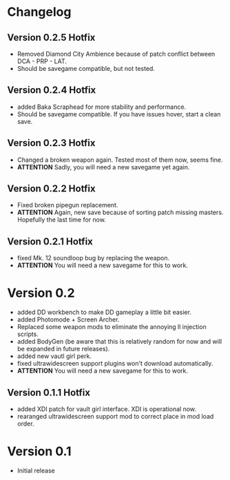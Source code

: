 # Changelog

## Version 0.2.5 Hotfix
- Removed Diamond City Ambience because of patch conflict between DCA - PRP - LAT.
- Should be savegame compatible, but not tested.

## Version 0.2.4 Hotfix
- added Baka Scraphead for more stability and performance.
- Should be savegame compatible. If you have issues hover, start a clean save.

## Version 0.2.3 Hotfix
- Changed a broken weapon again. Tested most of them now, seems fine.
- **ATTENTION** Sadly, you will need a new savegame yet again.

## Version 0.2.2 Hotfix
- Fixed broken pipegun replacement.
- **ATTENTION** Again, new save because of sorting patch missing masters. Hopefully the last time for now.

## Version 0.2.1 Hotfix
- fixed Mk. 12 soundloop bug by replacing the weapon.
- **ATTENTION** You will need a new savegame for this to work.

# Version 0.2
- added DD workbench to make DD gameplay a little bit easier.
- added Photomode + Screen Archer.
- Replaced some weapon mods to eliminate the annoying ll injection scripts.
- added BodyGen (be aware that this is relatively random for now and will be expanded in future releases).
- added new vautl girl perk.
- fixed ultrawidescreen support plugins won't download automatically.
- **ATTENTION** You will need a new savegame for this to work.

## Version 0.1.1 Hotfix
- added XDI patch for vault girl interface. XDI is operational now.
- rearanged ultrawidescreen support mod to correct place in mod load order.

# Version 0.1
- Initial release
